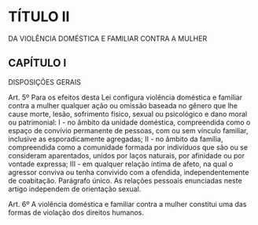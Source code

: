 # TÍTULO II
DA VIOLÊNCIA DOMÉSTICA E FAMILIAR CONTRA A MULHER

## CAPÍTULO I
DISPOSIÇÕES GERAIS

Art. 5º Para os efeitos desta Lei configura violência doméstica e familiar contra a mulher qualquer ação ou omissão baseada no gênero que lhe cause morte, lesão, sofrimento físico, sexual ou psicológico e dano moral ou patrimonial: 
I - no âmbito da unidade doméstica, compreendida como o espaço de convívio permanente de pessoas, com ou sem vínculo familiar, inclusive as esporadicamente agregadas; 
II - no âmbito da família, compreendida como a comunidade formada por indivíduos que são ou se consideram aparentados, unidos por laços naturais, por afinidade ou por vontade expressa; 
III - em qualquer relação íntima de afeto, na qual o agressor conviva ou tenha convivido com a ofendida, independentemente de coabitação. 
Parágrafo único. As relações pessoais enunciadas neste artigo independem de orientação sexual. 

Art. 6º A violência doméstica e familiar contra a mulher constitui uma das formas de violação dos direitos humanos. 